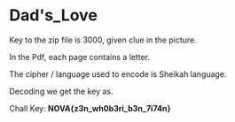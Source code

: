 # Dad's_Love

Key to the zip file is 3000,  given clue in the picture.

In the Pdf, each page contains a letter.

The cipher / language used to encode is Sheikah language.

Decoding we get the key as.

Chall Key: **NOVA{z3n_wh0b3ri_b3n_7i74n}**
